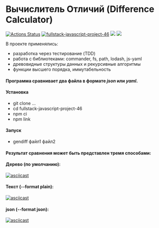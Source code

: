 <h1>Вычислитель Отличий (Difference Calculator)</h1>

[![Actions Status](https://github.com/AnastasiaYakushina/fullstack-javascript-project-46/workflows/hexlet-check/badge.svg)](https://github.com/AnastasiaYakushina/fullstack-javascript-project-46/actions) [![fullstack-javascript-project-46](https://github.com/AnastasiaYakushina/fullstack-javascript-project-46/actions/workflows/fullstack-javascript-project-46.yml/badge.svg)](https://github.com/AnastasiaYakushina/fullstack-javascript-project-46/actions) <a href="https://codeclimate.com/github/AnastasiaYakushina/fullstack-javascript-project-46/maintainability"><img src="https://api.codeclimate.com/v1/badges/0209126ae2847e7a7352/maintainability" /></a> <a href="https://codeclimate.com/github/AnastasiaYakushina/fullstack-javascript-project-46/test_coverage"><img src="https://api.codeclimate.com/v1/badges/0209126ae2847e7a7352/test_coverage" /></a>

В проекте применялись:
- разработка через тестирование (TDD)
- работа с библиотеками: commander, fs, path, lodash, js-yaml
- древовидные структуры данных и рекурсивные алгоритмы
- функции высшего порядка, иммутабельность

<h4>Программа сравнивает два файла в формате <i>json</i> или <i>yaml</i>.</h4>

<h4>Установка</h4>
<ul>
<li>git clone ...</li>
<li>cd fullstack-javascript-project-46</li>
<li>npm ci</li>
<li>npm link</li>
</ul>


<h4>Запуск</h4>
<ul>
<li>gendiff файл1 файл2</li>
</ul>

<h4>Результат сравнения может быть представлен тремя способами:</h4>

<h4>Дерево (по умолчанию):</h4>

[![asciicast](https://asciinema.org/a/590273.svg)](https://asciinema.org/a/590273)

<h4>Текcт (--format plain):</h4>

[![asciicast](https://asciinema.org/a/590278.svg)](https://asciinema.org/a/590278)

<h4>json (--format json):</h4>

[![asciicast](https://asciinema.org/a/590281.svg)](https://asciinema.org/a/590281)
